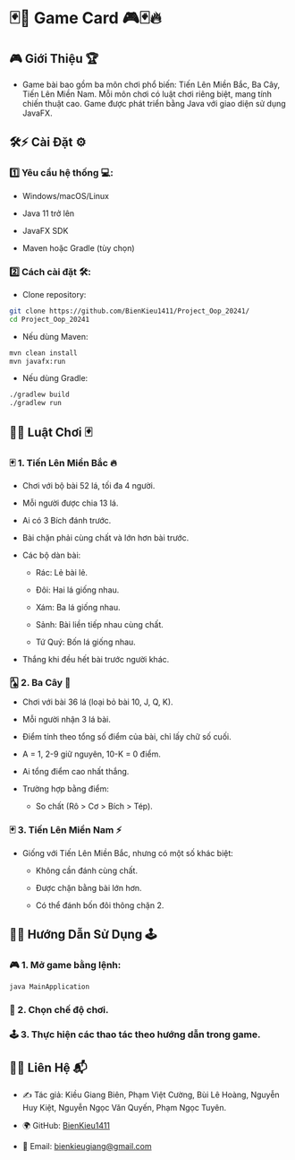 # 🃏🎲 Game Card 🎮🃏🔥

## 🎮 Giới Thiệu 🏆

- Game bài bao gồm ba môn chơi phổ biến: Tiến Lên Miền Bắc, Ba Cây, Tiến Lên Miền Nam. Mỗi môn chơi có luật chơi riêng biệt, mang tính chiến thuật cao. Game được phát triển bằng Java với giao diện sử dụng JavaFX.

## 🛠⚡ Cài Đặt ⚙️

### 1️⃣ Yêu cầu hệ thống 💻:

- Windows/macOS/Linux

- Java 11 trở lên

- JavaFX SDK

- Maven hoặc Gradle (tùy chọn)

### 2️⃣ Cách cài đặt 🛠:

- Clone repository:

```bash
git clone https://github.com/BienKieu1411/Project_Oop_20241/
cd Project_Oop_20241
```

- Nếu dùng Maven:

```bash
mvn clean install
mvn javafx:run
```

- Nếu dùng Gradle:

```bash
./gradlew build
./gradlew run
```

## 📜🎴 Luật Chơi 🃏

### 🃏 1. Tiến Lên Miền Bắc 🔥

- Chơi với bộ bài 52 lá, tối đa 4 người.

- Mỗi người được chia 13 lá.

- Ai có 3 Bích đánh trước.

- Bài chặn phải cùng chất và lớn hơn bài trước.

- Các bộ dàn bài:

  - Rác: Lẻ bài lẻ.

  - Đôi: Hai lá giống nhau.

  - Xám: Ba lá giống nhau.

  - Sảnh: Bài liền tiếp nhau cùng chất.

  - Tứ Quý: Bốn lá giống nhau.

- Thắng khi đều hết bài trước người khác.

### 🂡 2. Ba Cây 🎲

- Chơi với bài 36 lá (loại bỏ bài 10, J, Q, K).

- Mỗi người nhận 3 lá bài.

- Điểm tính theo tổng số điểm của bài, chỉ lấy chữ số cuối.

- A = 1, 2-9 giữ nguyên, 10-K = 0 điểm.

- Ai tổng điểm cao nhất thắng.

- Trường hợp bằng điểm:

  - So chất (Rô > Cơ > Bích > Tép).

### 🃏 3. Tiến Lên Miền Nam ⚡

- Giống với Tiến Lên Miền Bắc, nhưng có một số khác biệt:

  - Không cần đánh cùng chất.

  - Được chặn bằng bài lớn hơn.

  - Có thể đánh bốn đôi thông chặn 2.

## 🎯🚀 Hướng Dẫn Sử Dụng 🕹️

### 🎮 1. Mở game bằng lệnh:

```bash
java MainApplication
```

### 🎲 2. Chọn chế độ chơi.

### 🕹 3. Thực hiện các thao tác theo hướng dẫn trong game.

## 📩📨 Liên Hệ 📬

- ✍️ Tác giả: Kiều Giang Biên, Phạm Việt Cường, Bùi Lê Hoàng, Nguyễn Huy Kiệt, Nguyễn Ngọc Văn Quyến, Phạm Ngọc Tuyên.

- 🌍 GitHub: [BienKieu1411](https://github.com/BienKieu1411)

- 📧 Email: bienkieugiang@gmail.com
